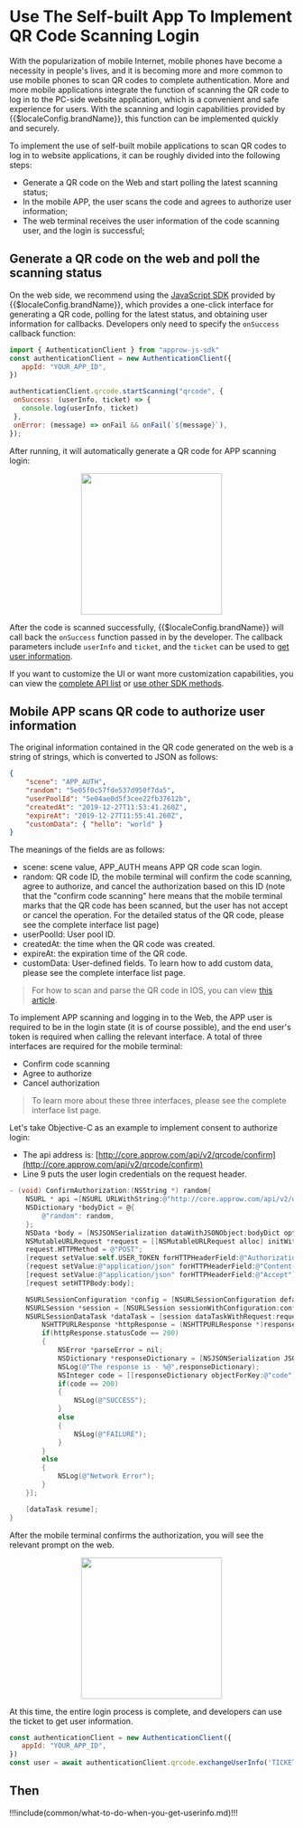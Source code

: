 # Use The Self-built App To Implement QR Code Scanning Login

<LastUpdated/>

With the popularization of mobile Internet, mobile phones have become a necessity in people's lives, and it is becoming more and more common to use mobile phones to scan QR codes to complete authentication. More and more mobile applications integrate the function of scanning the QR code to log in to the PC-side website application, which is a convenient and safe experience for users. With the scanning and login capabilities provided by {{$localeConfig.brandName}}, this function can be implemented quickly and securely.

To implement the use of self-built mobile applications to scan QR codes to log in to website applications, it can be roughly divided into the following steps:

- Generate a QR code on the Web and start polling the latest scanning status;
- In the mobile APP, the user scans the code and agrees to authorize user information;
- The web terminal receives the user information of the code scanning user, and the login is successful;

## Generate a QR code on the web and poll the scanning status

On the web side, we recommend using the [JavaScript SDK](/reference/sdk-for-node/authentication/QrCodeAuthenticationClient.md) provided by {{$localeConfig.brandName}}, which provides a one-click interface for generating a QR code, polling for the latest status, and obtaining user information for callbacks. Developers only need to specify the `onSuccess` callback function:

```js
import { AuthenticationClient } from "approw-js-sdk"
const authenticationClient = new AuthenticationClient({
   appId: "YOUR_APP_ID",
})

authenticationClient.qrcode.startScanning("qrcode", {
 onSuccess: (userInfo, ticket) => {
   console.log(userInfo, ticket)
 },
 onError: (message) => onFail && onFail(`${message}`),
});
```

After running, it will automatically generate a QR code for APP scanning login:

<img src="https://cdn.approw.com/blog/image%20%28619%29.png" style="display:block;margin: 0 auto;" height="250">

After the code is scanned successfully, {{$localeConfig.brandName}} will call back the `onSuccess` function passed in by the developer. The callback parameters include `userInfo` and `ticket`, and the `ticket` can be used to [get user information](./full-api-list.md#使用-ticket-换取用户信息).

If you want to customize the UI or want more customization capabilities, you can view the [complete API list](./full-api-list.md) or [use other SDK methods](/reference/sdk-for-node/authentication/QrCodeAuthenticationClient.md).

## Mobile APP scans QR code to authorize user information

The original information contained in the QR code generated on the web is a string of strings, which is converted to JSON as follows:

```json
{
    "scene": "APP_AUTH",
    "random": "5e05f0c57fde537d950f7da5",
    "userPoolId": "5e04ae0d5f3cee22fb37612b",
    "createdAt": "2019-12-27T11:53:41.260Z",
    "expireAt": "2019-12-27T11:55:41.260Z",
    "customData": { "hello": "world" }
}
```

The meanings of the fields are as follows:
- scene: scene value, APP_AUTH means APP QR code scan login.
- random: QR code ID, the mobile terminal will confirm the code scanning, agree to authorize, and cancel the authorization based on this ID (note that the "confirm code scanning" here means that the mobile terminal marks that the QR code has been scanned, but the user has not accept or cancel the operation. For the detailed status of the QR code, please see the complete interface list page)
- userPoolId: User pool ID.
- createdAt: the time when the QR code was created.
- expireAt: the expiration time of the QR code.
- customData: User-defined fields. To learn how to add custom data, please see the complete interface list page.

> For how to scan and parse the QR code in IOS, you can view [this article](https://github.com/darkjoin/Learning/wiki/使用AVFoundation读取二维码).

To implement APP scanning and logging in to the Web, the APP user is required to be in the login state (it is of course possible), and the end user's token is required when calling the relevant interface. A total of three interfaces are required for the mobile terminal:
- Confirm code scanning
- Agree to authorize
- Cancel authorization

> To learn more about these three interfaces, please see the complete interface list page.

Let's take Objective-C as an example to implement consent to authorize login:

- The api address is: [http://core.approw.com/api/v2/qrcode/confirm](http://core.approw.com/api/v2/qrcode/confirm)
- Line 9 puts the user login credentials on the request header.

```objectivec
- (void) ConfirmAuthorization:(NSString *) random{
    NSURL * api =[NSURL URLWithString:@"http://core.approw.com/api/v2/qrcode/confirm"];
    NSDictionary *bodyDict = @{
        @"random": random,
    };
    NSData *body = [NSJSONSerialization dataWithJSONObject:bodyDict options:kNilOptions error:nil];
    NSMutableURLRequest *request = [[NSMutableURLRequest alloc] initWithURL:api];
    request.HTTPMethod = @"POST";
    [request setValue:self.USER_TOKEN forHTTPHeaderField:@"Authorization"];
    [request setValue:@"application/json" forHTTPHeaderField:@"Content-Type"];
    [request setValue:@"application/json" forHTTPHeaderField:@"Accept"];
    [request setHTTPBody:body];

    NSURLSessionConfiguration *config = [NSURLSessionConfiguration defaultSessionConfiguration];
    NSURLSession *session = [NSURLSession sessionWithConfiguration:config];
    NSURLSessionDataTask *dataTask = [session dataTaskWithRequest:request completionHandler:^(NSData *data, NSURLResponse *response, NSError *error) {
        NSHTTPURLResponse *httpResponse = (NSHTTPURLResponse *)response;
        if(httpResponse.statusCode == 200)
        {
            NSError *parseError = nil;
            NSDictionary *responseDictionary = [NSJSONSerialization JSONObjectWithData:data options:0 error:&parseError];
            NSLog(@"The response is - %@",responseDictionary);
            NSInteger code = [[responseDictionary objectForKey:@"code"] integerValue];
            if(code == 200)
            {
                NSLog(@"SUCCESS");
            }
            else
            {
                NSLog(@"FAILURE");
            }
        }
        else
        {
            NSLog(@"Network Error");
        }
    }];

    [dataTask resume];
}
```

After the mobile terminal confirms the authorization, you will see the relevant prompt on the web.

<img src="https://cdn.approw.com/blog/image%20%28579%29.png" style="display:block;margin: 0 auto;" height="250">


At this time, the entire login process is complete, and developers can use the ticket to get user information.

```javascript
const authenticationClient = new AuthenticationClient({
   appId: "YOUR_APP_ID",
})
const user = await authenticationClient.qrcode.exchangeUserInfo('TICKET')
```

## Then

!!!include(common/what-to-do-when-you-get-userinfo.md)!!!
